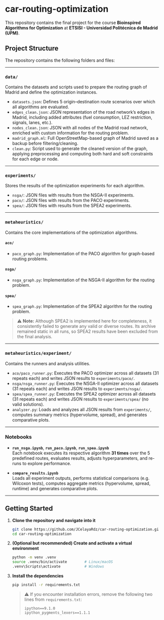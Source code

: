 # car-routing-optimization
This repository contains the final project for the course **Bioinspired Algorithms for Optimization** at **ETSISI - Universidad Politécnica de Madrid (UPM)**.

## Project Structure

The repository contains the following folders and files:

---

### `data/`
Contains the datasets and scripts used to prepare the routing graph of Madrid and define the optimization instances.

- `datasets.json`: Defines 5 origin–destination route scenarios over which all algorithms are evaluated.  
- `edges_clean.json`: JSON representation of the road network’s edges in Madrid, including added attributes (fuel consumption, LEZ restriction, signals, lanes, etc.).  
- `nodes_clean.json`: JSON with all nodes of the Madrid road network, enriched with custom information for the routing problem.  
- `madrid_graph.ml`: Full OpenStreetMap-based graph of Madrid saved as a backup before filtering/cleaning.  
- `clean.py`: Script used to generate the cleaned version of the graph, applying preprocessing and computing both hard and soft constraints for each edge or node.  

---

### `experiments/`
Stores the results of the optimization experiments for each algorithm.

- `nsga/`: JSON files with results from the NSGA-II experiments.  
- `paco/`: JSON files with results from the PACO experiments.  
- `spea/`: JSON files with results from the SPEA2 experiments.  

---

### `metaheuristics/`
Contains the core implementations of the optimization algorithms.

#### `aco/`
- `paco_graph.py`: Implementation of the PACO algorithm for graph-based routing problems.

#### `nsga/`
- `nsga_graph.py`: Implementation of the NSGA-II algorithm for the routing problem.

#### `spea/`
- `spea_graph.py`: Implementation of the SPEA2 algorithm for the routing problem.

> ⚠️ **Note:** Although SPEA2 is implemented here for completeness, it consistently failed to generate any valid or diverse routes. Its archive remained static in all runs, so SPEA2 results have been excluded from the final analysis.

---

### `metaheuristics/experiment/`
Contains the runners and analysis utilities.

- `aco/paco_runner.py`: Executes the PACO optimizer across all datasets (31 repeats each) and writes JSON results to `experiments/paco/`.  
- `nsga/nsga_runner.py`: Executes the NSGA-II optimizer across all datasets (31 repeats each) and writes JSON results to `experiments/nsga/`.  
- `spea/spea_runner.py`: Executes the SPEA2 optimizer across all datasets (31 repeats each) and writes JSON results to `experiments/spea/` (no valid solutions).  
- `analyzer.py`: Loads and analyzes all JSON results from `experiments/`, computes summary metrics (hypervolume, spread), and generates comparative plots.

---

### Notebooks

- **`run_nsga.ipynb`**, **`run_paco.ipynb`**, **`run_spea.ipynb`**  
  Each notebook executes its respective algorithm **31 times** over the 5 predefined routes, evaluates results, adjusts hyperparameters, and re-runs to explore performance.

- **`compare_results.ipynb`**  
  Loads all experiment outputs, performs statistical comparisons (e.g. Wilcoxon tests), computes aggregate metrics (hypervolume, spread, runtime) and generates comparative plots.

---

## Getting Started

1. **Clone the repository and navigate into it**  
   ```bash
   git clone https://github.com/JCelayaRdz/car-routing-optimization.git
   cd car-routing-optimization
   ```

2. **(Optional but recommended) Create and activate a virtual environment**  
   ```bash
   python -m venv .venv
   source .venv/bin/activate        # Linux/macOS  
   .venv\Scripts\activate           # Windows
   ```

3. **Install the dependencies**  
   ```bash
   pip install -r requirements.txt
   ```
   > ⚠️ If you encounter installation errors, remove the following two lines from `requirements.txt`:
   > ```
   > ipython==9.1.0
   > ipython_pygments_lexers==1.1.1
   > ```
